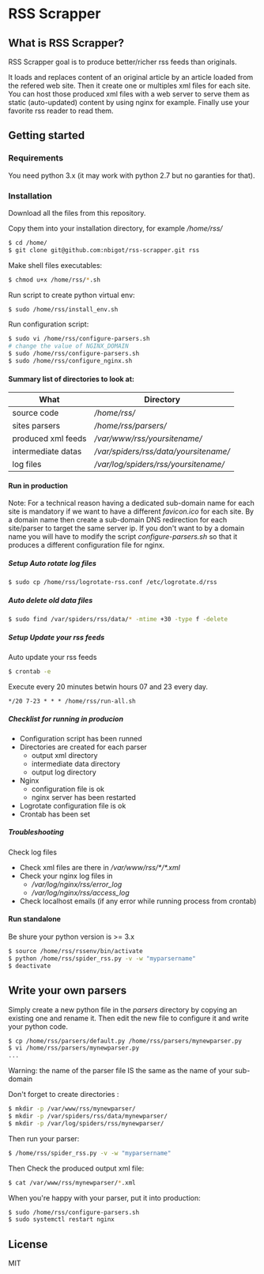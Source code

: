 # RSS Scrapper

## What is RSS Scrapper?

RSS Scrapper goal is to produce better/richer rss feeds than originals.

It loads and replaces content of an original article by an article loaded from the refered web site.
Then it create one or multiples xml files for each site.
You can host those produced xml files with a web server to serve them as static (auto-updated) content by using nginx for example.
Finally use your favorite rss reader to read them.

## Getting started

### Requirements

You need python 3.x (it may work with python 2.7 but no garanties for that).

### Installation

Download all the files from this repository.

Copy them into your installation directory, for example */home/rss/*

```bash
$ cd /home/
$ git clone git@github.com:nbigot/rss-scrapper.git rss
```

Make shell files executables:

```bash
$ chmod u+x /home/rss/*.sh
```

Run script to create python virtual env:

```bash
$ sudo /home/rss/install_env.sh
```

Run configuration script:

```bash
$ sudo vi /home/rss/configure-parsers.sh
# change the value of NGINX_DOMAIN
$ sudo /home/rss/configure-parsers.sh
$ sudo /home/rss/configure_nginx.sh
```

#### Summary list of directories to look at:

| **What**          | **Directory**                        |
|-------------------|--------------------------------------|
|source code        |_/home/rss/_                          |
|sites parsers      |_/home/rss/parsers/_                  |
|produced xml feeds |_/var/www/rss/yoursitename/_          |
|intermediate datas |_/var/spiders/rss/data/yoursitename/_ |
|log files          |_/var/log/spiders/rss/yoursitename/_  |


#### Run in production

Note: For a technical reason having a dedicated sub-domain name for each site is mandatory if we want to have a different  _favicon.ico_ for each site.
By a domain name then create a sub-domain DNS redirection for each site/parser to target the same server ip.
If you don't want to by a domain name you will have to modify the script _configure-parsers.sh_ so that it produces a different configuration file for nginx.


##### Setup Auto rotate log files

```bash
$ sudo cp /home/rss/logrotate-rss.conf /etc/logrotate.d/rss
```


##### Auto delete old data files

```bash
$ sudo find /var/spiders/rss/data/* -mtime +30 -type f -delete
```


##### Setup Update your rss feeds

Auto update your rss feeds

```bash
$ crontab -e
```
Execute every 20 minutes betwin hours 07 and 23 every day.
```
*/20 7-23 * * * /home/rss/run-all.sh
```

##### Checklist for running in producion

  - Configuration script has been runned
  - Directories are created for each parser
    - output xml directory
    - intermediate data directory
    - output log directory
  - Nginx
    - configuration file is ok
    - nginx server has been restarted
  - Logrotate configuration file is ok
  - Crontab has been set

##### Troubleshooting

Check log files

  - Check xml files are there in _/var/www/rss/*/\*.xml_
  - Check your nginx log files in 
    - _/var/log/nginx/rss/error_log_
    - _/var/log/nginx/rss/access_log_
  - Check localhost emails (if any error while running process from crontab)

#### Run standalone
Be shure your python version is >= 3.x
```bash
$ source /home/rss/rssenv/bin/activate
$ python /home/rss/spider_rss.py -v -w "myparsername"
$ deactivate
```

## Write your own parsers

Simply create a new python file in the _parsers_ directory by copying an existing one and rename it.
Then edit the new file to configure it and write your python code.
```bash
$ cp /home/rss/parsers/default.py /home/rss/parsers/mynewparser.py
$ vi /home/rss/parsers/mynewparser.py
...
```

Warning: the name of the parser file IS the same as the name of your sub-domain

Don't forget to create directories :
```bash
$ mkdir -p /var/www/rss/mynewparser/
$ mkdir -p /var/spiders/rss/data/mynewparser/
$ mkdir -p /var/log/spiders/rss/mynewparser/
```

Then run your parser:
```bash
$ /home/rss/spider_rss.py -v -w "myparsername"
```

Then Check the produced output xml file:
```bash
$ cat /var/www/rss/mynewparser/*.xml
```

When you're happy with your parser, put it into production:
```bash
$ sudo /home/rss/configure-parsers.sh
$ sudo systemctl restart nginx
```


## License

MIT
